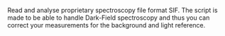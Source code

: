 Read and analyse proprietary spectroscopy file format SIF.
The script is made to be able to handle Dark-Field spectroscopy and thus you can correct your measurements for the background and light reference.
